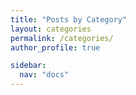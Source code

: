 ```yaml
---
title: "Posts by Category"
layout: categories
permalink: /categories/
author_profile: true

sidebar:
  nav: "docs"
---
```

